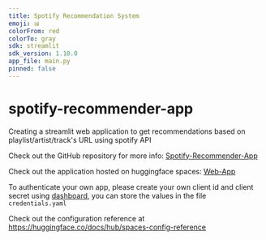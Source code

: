 ```yaml
---
title: Spotify Recommendation System
emoji: 📊
colorFrom: red
colorTo: gray
sdk: streamlit
sdk_version: 1.10.0
app_file: main.py
pinned: false
---
```

# spotify-recommender-app
Creating a streamlit web application to get recommendations based on playlist/artist/track's URL using spotify API


Check out the GitHub repository for more info: [Spotify-Recommender-App](https://github.com/sush4nt/spotify-recommender-app)

Check out the application hosted on huggingface spaces: [Web-App](https://huggingface.co/spaces/sush4nt/spotify-recommender-app)

To authenticate your own app, please create your own client id and client secret using [dashboard](https://developer.spotify.com/dashboard), you can store the values in the file `credentials.yaml`

Check out the configuration reference at https://huggingface.co/docs/hub/spaces-config-reference
